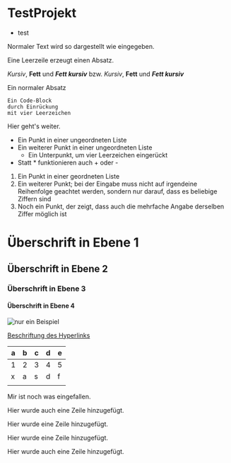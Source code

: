 # TestProjekt

- test

Normaler Text wird so dargestellt wie eingegeben.

Eine Leerzeile erzeugt einen Absatz.

*Kursiv*, **Fett** und ***Fett kursiv*** bzw.
_Kursiv_, __Fett__ und ___Fett kursiv___


Ein normaler Absatz

    Ein Code-Block
    durch Einrückung
    mit vier Leerzeichen

Hier geht's weiter.

* Ein Punkt in einer ungeordneten Liste
* Ein weiterer Punkt in einer ungeordneten Liste
    * Ein Unterpunkt, um vier Leerzeichen eingerückt
* Statt * funktionieren auch + oder -

1. Ein Punkt in einer geordneten Liste
1. Ein weiterer Punkt; bei der Eingabe muss nicht auf irgendeine Reihenfolge geachtet werden, sondern nur darauf, dass es beliebige Ziffern sind
1. Noch ein Punkt, der zeigt, dass auch die mehrfache Angabe derselben Ziffer möglich ist

# Überschrift in Ebene 1
## Überschrift in Ebene 2
### Überschrift in Ebene 3
#### Überschrift in Ebene 4


![nur ein Beispiel](https://upload.wikimedia.org/wikipedia/commons/d/d9/Example_de.jpg?20150328061122 "Beispielbild")


[Beschriftung des Hyperlinks](https://de.wikipedia.org/ "Titel, der beim Überfahren mit der Maus angezeigt wird")

| a 	| b 	| c 	| d 	| e 	|
|---	|---	|---	|---	|---	|
| 1 	| 2 	| 3 	| 4 	| 5 	|
| x 	| a 	| s 	| d 	| f 	|
|   	|   	|   	|   	|   	|


Mir ist noch was eingefallen.

Hier wurde auch eine Zeile hinzugefügt.


Hier wurde eine Zeile hinzugefügt.


Hier wurde eine Zeile hinzugefügt.

Hier wurde auch eine Zeile hinzugefügt.
